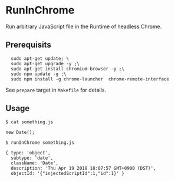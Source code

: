 # RunInChrome

Run arbitrary JavaScript file in the Runtime of headless Chrome.

## Prerequisits
```
  sudo apt-get update; \
  sudo apt-get upgrade -y ;\
  sudo apt-get install chromium-browser -y ;\
  sudo npm update -g ;\
  sudo npm install -g chrome-launcher  chrome-remote-interface
 ```
 See ```prepare``` target in ```Makefile``` for details.

## Usage
```$ cat something.js```
```
new Date();
```
```$ runInChrome something.js```
```
{ type: 'object',
  subtype: 'date',
  className: 'Date',
  description: 'Thu Apr 19 2018 18:07:57 GMT+0900 (DST)',
  objectId: '{"injectedScriptId":1,"id":1}' }
```
